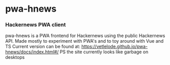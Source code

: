 # pwa-hnews
### Hackernews PWA client
pwa-hnews is a PWA frontend for Hackernews using the public Hackernews API.
Made mostly to experiment with PWA's and to toy around with Vue and TS 
Current version can be found at: https://vetlelode.github.io/pwa-hnews/docs/index.html#/ PS the site currently looks like garbage on desktops

